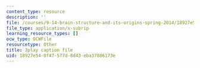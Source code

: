 ```yaml
---
content_type: resource
description: ''
file: /courses/9-14-brain-structure-and-its-origins-spring-2014/18927e540f47577d8d43eba37886173e_555141.vtt
file_type: application/x-subrip
learning_resource_types: []
ocw_type: OCWFile
resourcetype: Other
title: 3play caption file
uid: 18927e54-0f47-577d-8d43-eba37886173e
---
```

